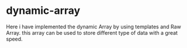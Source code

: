 # dynamic-array
Here i have implemented the dynamic Array by using templates and Raw Array.
this array can be used to store different type of data with a great speed.
